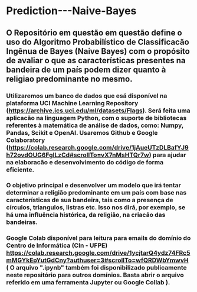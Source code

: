 # Prediction---Naive-Bayes

## O Repositório em questão em questão define o uso do Algoritmo Probabilístico de Classificacão Ingênua de Bayes (Naive Bayes) com o propósito de avaliar o que as características presentes na bandeira de um país podem dizer quanto à religiao predominante no mesmo.

### Utilizaremos um banco de dados que esá disponível na plataforma UCI Machine Learning Repository (https://archive.ics.uci.edu/ml/datasets/Flags). Será feita uma aplicacão na linguagem Python, com o suporte de bibliotecas referentes à matemática de análise de dados, como: Numpy, Pandas, Scikit e OpenAI. Usaremos Github e Google Colaboratory (https://colab.research.google.com/drive/1jAueUTzDLBafYJ9h72ovdOUG6FgILzCd#scrollTo=vX7nMsHTQr7w) para ajudar na elaboracão e desenvolvimento do código de forma eficiente.

### O objetivo principal e desenvolver um modelo que irá tentar determinar a religião predominante em um país com base nas características de sua bandeira, tais como a presença de círculos, triangulos, listras etc. Isso nos dirá, por exemplo, se há uma influência histórica, da religiâo, na criacão das bandeiras.


### Google Colab disponível para leitura para emails do domínio do Centro de Informática (CIn - UFPE) https://colab.research.google.com/drive/1ycjtarQ4ydz74FRc5mMGYkEpYutGdCny?authuser=3#scrollTo=wfQRDWbYmwvH ( O arquivo ".ipynb" também foi disponibilizado publicamente neste repositório para outros domínios. Basta abrir o arquivo referido em uma ferramenta Jupyter ou Google Collab ).
